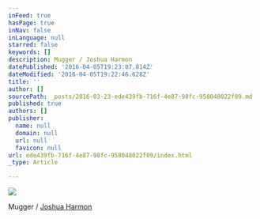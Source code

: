 ```yaml
---
inFeed: true
hasPage: true
inNav: false
inLanguage: null
starred: false
keywords: []
description: Mugger / Joshua Harmon
datePublished: '2016-04-05T19:23:07.814Z'
dateModified: '2016-04-05T19:22:46.628Z'
title: ''
author: []
sourcePath: _posts/2016-03-23-ede439fb-716f-4e87-98fc-958048022f09.md
published: true
authors: []
publisher:
  name: null
  domain: null
  url: null
  favicon: null
url: ede439fb-716f-4e87-98fc-958048022f09/index.html
_type: Article

---
```

![](https://the-grid-user-content.s3-us-west-2.amazonaws.com/e625f160-2aa3-4116-8401-487f12dda935.jpg)

Mugger / [Joshua Harmon][0]

[0]: https://thegrid.ai/joshuaharmon/